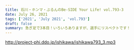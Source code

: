 ```yaml
---
title: 石川・ホンマ・ぶるんのBe-SIDE Your Life! vol.793-3
date: July 26, 2021
tags: ['2021', 'July 2021', 'vol.793']
draft: false
summary: 急ぎ足で3本目！いろいろありますが、選手にリスペクトです！
---
```


http://project-phi.ddo.jp/ishikawa/ishikawa793_3.mp3